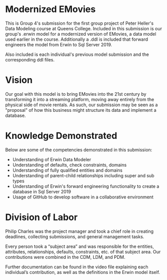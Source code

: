 # Modernized EMovies

This is Group 4's submission for the first group project of Peter Heller's Data Modeling course at Queens College.
Included in this submission is our group's .erwin model for a modernized version of EMovies, a data model used earlier in the course. Additionally a .ddl is included that forward engineers the model from Erwin to Sql Server 2019. 

Also included is each individual's previous model submission and the corresponding ddl files.


# Vision
Our goal with this model is to bring EMovies into the 21st century by transforming it into a streaming platform, moving away entirely from the physical side of movie rentals. As such, our submission may be seen as a "proposal" of how this business might structure its data and implement a database.

# Knowledge Demonstrated

Below are some of the competencies demonstrated in this submission:

- Understanding of Erwin Data Modeler
- Understanding of defaults, check constraints, domains
- Understanding of fully qualified entities and domains
- Understanding of parent-child relationships including super and sub types
- Understanding of Erwin's forward engineering functionality to create a database in Sql Server 2019
- Usage of GitHub to develop software in a collaborative environment

# Division of Labor

Philip Charles was the project manager and took a chief role in creating deadlines, collecting submissions, and general management tasks.

Every person took a “subject area” and was responsible for the entities, attributes, relationships, defaults, constraints, etc. of that subject area. Our contributions were combined in the CDM, LDM, and PDM.

Further documentation can be found in the video file explaining each individual’s contribution, as well as the definitions in the Erwin model itself.



